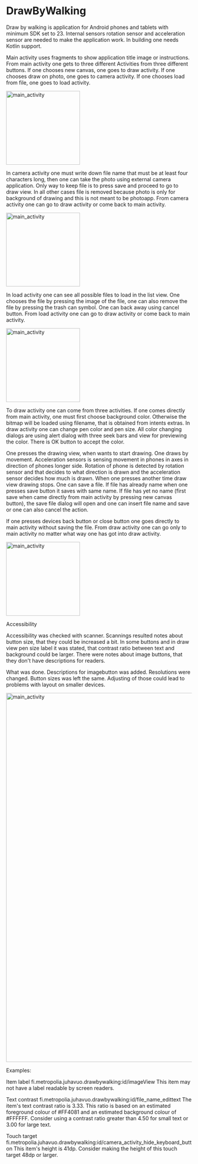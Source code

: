 # DrawByWalking

Draw by walking is application for Android phones and tablets with minimum SDK set to 23. Internal sensors rotation sensor and acceleration sensor are needed to make the application work. In building one needs Kotlin support.

Main activity uses fragments to show application title image or instructions. From main activity one gets to three different Activities from three different buttons. If one chooses new canvas, one goes to draw activity. If one chooses draw on photo, one goes to camera activity. If one chooses load from file, one goes to load activity.

<img src="http://users.metropolia.fi/~juhavuo/images/2018_10_10_01_22_19.png" title="main_activity" width="200">
                                                                                                                
In camera activity one must write down file name that must be at least four characters long, then one can take the photo using external camera application. Only way to keep file is to press save and proceed to go to draw view. In all other cases file is removed because photo is only for background of drawing and this is not meant to be photoapp. From camera activity one can go to draw activity or come back to main activity.

<img src="http://users.metropolia.fi/~juhavuo/images/2018_10_10_01_24_37.png" title="main_activity" width="200">

In load activity one can see all possible files to load in the list view. One chooses the file by pressing the image of the file, one can also remove the file by pressing the trash can symbol. One can back away using cancel button. From load activity one can go to draw activity or come back to main activity.

<img src="http://users.metropolia.fi/~juhavuo/images/2018_10_10_01_25_39.png" title="main_activity" width="200">

To draw activity one can come from three activities. If one comes directly from main activity, one must first choose background color. Otherwise the bitmap will be loaded using filename, that is obtained from intents extras. In draw activity one can change pen color and pen size. All color changing dialogs are using alert dialog with three seek bars and view for previewing the color. There is OK button to accept the color.

One presses the drawing view, when wants to start drawing. One draws by movement. Acceleration sensors is sensing movement in phones in axes in direction of phones longer side. Rotation of phone is detected by rotation sensor and that decides to what direction is drawn and the acceleration sensor decides how much is drawn. When one presses another time draw view drawing stops.
One can save a file. If file has already name when one presses save button it saves with same name. If file has yet no name (first save when came directly from main activity by pressing new canvas button), the save file dialog will open and one can insert file name and save or one can also cancel the action.

If one presses devices back button or close button one goes directly to main activity without saving the file. From draw activity one can go only to main activity no matter what way one has got into draw activity.

<img src="http://users.metropolia.fi/~juhavuo/images/2018_10_10_01_25_55.png" title="main_activity" width="200">

Accessibility

Accessibility was checked with scanner. Scannings resulted notes about button size, that they could be increased a bit. In some buttons and in draw view pen size label it was stated, that contrast ratio between text and background could be larger. There were notes about image buttons, that they don't have descriptions for readers.

What was done. Descriptions for imagebutton was added. Resolutions were changed. Button sizes was left the same. Adjusting of those could lead to problems with layout on smaller devices.

<img src="http://users.metropolia.fi/~juhavuo/images/UI_problems.jpg" title="main_activity" width="1000">

Examples:

Item label
fi.metropolia.juhavuo.drawbywalking:id/imageView
This item may not have a label readable by screen readers.

Text contrast
fi.metropolia.juhavuo.drawbywalking:id/file_name_edittext
The item's text contrast ratio is 3.33. This ratio is based on an estimated foreground colour of #FF4081 and an estimated background colour of #FFFFFF. Consider using a contrast ratio greater than 4.50 for small text or 3.00 for large text.

Touch target
fi.metropolia.juhavuo.drawbywalking:id/camera_activity_hide_keyboard_button
This item's height is 41dp. Consider making the height of this touch target 48dp or larger.


